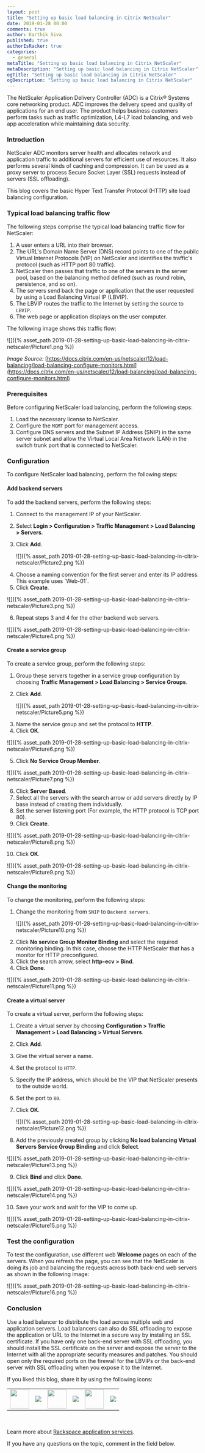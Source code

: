 ```yaml
---
layout: post
title: "Setting up basic load balancing in Citrix NetScaler"
date: 2019-01-28 00:00
comments: true
author: Karthik Siva
published: true
authorIsRacker: true
categories:
  - general
metaTitle: "Setting up basic load balancing in Citrix NetScaler"
metaDescription: "Setting up basic load balancing in Citrix NetScaler"
ogTitle: "Setting up basic load balancing in Citrix NetScaler"
ogDescription: "Setting up basic load balancing in Citrix NetScaler"
---
```


The NetScaler Application Delivery Controller (ADC) is a Citrix&reg; Systems
core networking product. ADC improves the delivery speed and quality of
applications for an end user. The product helps business customers perform
tasks such as traffic optimization, L4-L7 load balancing, and web app
acceleration while maintaining data security.

<!-- more -->

### Introduction

NetScaler ADC monitors server health and allocates network and application
traffic to additional servers for efficient use of resources. It also performs
several kinds of caching and compression. It can be used as a proxy server to
process Secure Socket Layer (SSL) requests instead of servers (SSL offloading).

This blog covers the basic Hyper Text Transfer Protocol (HTTP) site load
balancing configuration.

### Typical load balancing traffic flow

The following steps comprise the typical load balancing traffic flow for NetScaler:

1.	A user enters a URL into their browser.
2.	The URL's Domain Name Server (DNS) record points to one of the public Virtual
   Internet Protocols (VIP) on NetScaler and identifies the traffic's
   protocol (such as HTTP port 80 traffic).
3.	NetScaler then passes that traffic to one of the servers in the server pool,
   based on the balancing method defined (such as round robin, persistence, and
   so on).
4.	The servers send back the page or application that the user requested by
   using a Load Balancing Virtual IP (LBVIP).
5.	The LBVIP routes the traffic to the Internet by setting the source to `LBVIP`.
6.	The web page or application displays on the user computer.

The following image shows this traffic flow:

![]({% asset_path 2019-01-28-setting-up-basic-load-balancing-in-citrix-netscaler/Picture1.png %})

*Image Source:* [https://docs.citrix.com/en-us/netscaler/12/load-balancing/load-balancing-configure-monitors.html](https://docs.citrix.com/en-us/netscaler/12/load-balancing/load-balancing-configure-monitors.html)

### Prerequisites

Before configuring NetScaler load balancing, perform the following steps:

1. Load the necessary license to NetScaler.
2. Configure the `MGMT` port for management access.
3. Configure DNS servers and the Subnet IP Address (SNIP) in the same server subnet
   and allow the Virtual Local Area Network (LAN) in the switch trunk port that
   is connected to NetScaler.

### Configuration

To configure NetScaler load balancing, perform the following steps:

#### Add backend servers

To add the backend servers, perform the following steps:

1. Connect to the management IP of your NetScaler.
2. Select **Login > Configuration > Traffic Management > Load Balancing > Servers**.
3. Click **Add**.

   ![]({% asset_path 2019-01-28-setting-up-basic-load-balancing-in-citrix-netscaler/Picture2.png %})

<ol start=4>
    <li>Choose a naming convention for the first server and enter its IP address.
   This example uses `Web-01`.</li>
    <li>Click <b>Create</b>.</li>
</ol>

   ![]({% asset_path 2019-01-28-setting-up-basic-load-balancing-in-citrix-netscaler/Picture3.png %})

<ol start=6>
    <li>Repeat steps 3 and 4 for the other backend web servers.</li>
</ol>

   ![]({% asset_path 2019-01-28-setting-up-basic-load-balancing-in-citrix-netscaler/Picture4.png %})

#### Create a service group

To create a service group, perform the following steps:

1. Group these servers together in a service group configuration by choosing
   **Traffic Management > Load Balancing > Service Groups**.
2. Click **Add**.

   ![]({% asset_path 2019-01-28-setting-up-basic-load-balancing-in-citrix-netscaler/Picture5.png %})

<ol start=3>
    <li>Name the service group and set the protocol to <b>HTTP</b>.</li>
    <li>Click <b>OK</b>.</li>
</ol>

   ![]({% asset_path 2019-01-28-setting-up-basic-load-balancing-in-citrix-netscaler/Picture6.png %})

<ol start=5>
    <li>Click <b>No Service Group Member</b>.</li>
</ol>

   ![]({% asset_path 2019-01-28-setting-up-basic-load-balancing-in-citrix-netscaler/Picture7.png %})

<ol start=6>
    <li>Click <b>Server Based</b>.</li>
    <li>Select all the servers with the search arrow or add servers directly by
    IP base instead of creating them individually.</li>
    <li>Set the server listening port (For example, the HTTP protocol is TCP port 80).</li>
    <li>Click <b>Create</b>.</li>
</ol>

   ![]({% asset_path 2019-01-28-setting-up-basic-load-balancing-in-citrix-netscaler/Picture8.png %})

<ol start=10>
    <li>Click <b>OK</b>.</li>
</ol>

   ![]({% asset_path 2019-01-28-setting-up-basic-load-balancing-in-citrix-netscaler/Picture9.png %})

#### Change the monitoring

To change the monitoring, perform the following steps:

1. Change the monitoring from `SNIP` to `Backend servers`.

   ![]({% asset_path 2019-01-28-setting-up-basic-load-balancing-in-citrix-netscaler/Picture10.png %})

<ol start=2>
    <li>Click <b>No service Group Monitor Binding</b> and select the required
    monitoring binding. In this case, choose the HTTP NetScaler that has a
    monitor for HTTP preconfigured.</li>
    <li>Click the search arrow, select <b>http-ecv > Bind</b>.</li>
    <li>Click <b>Done</b>.</li>
</ol>

   ![]({% asset_path 2019-01-28-setting-up-basic-load-balancing-in-citrix-netscaler/Picture11.png %})

#### Create a virtual server

To create a virtual server, perform the following steps:

1. Create a virtual server by choosing **Configuration > Traffic Management >
   Load Balancing > Virtual Servers**.
2. Click **Add**.
3. Give the virtual server a name.
4. Set the protocol to `HTTP`.
5. Specify the IP address, which should be the VIP that NetScaler presents to
   the outside world.
6. Set the port to `80`.
7. Click **OK**.

   ![]({% asset_path 2019-01-28-setting-up-basic-load-balancing-in-citrix-netscaler/Picture12.png %})

<ol start=8>
    <li>Add the previously created group by clicking <b>No load balancing Virtual
   Servers Service Group Binding</b> and click <b>Select</b>.</li>
</ol>

   ![]({% asset_path 2019-01-28-setting-up-basic-load-balancing-in-citrix-netscaler/Picture13.png %})

<ol start=9>
    <li>Click <b>Bind</b> and click <b>Done</b>.</li>
</ol>

   ![]({% asset_path 2019-01-28-setting-up-basic-load-balancing-in-citrix-netscaler/Picture14.png %})

<ol start=10>
    <li>Save your work and wait for the VIP to come up.</li>
</ol>

   ![]({% asset_path 2019-01-28-setting-up-basic-load-balancing-in-citrix-netscaler/Picture15.png %})

### Test the configuration

To test the configuration, use different web **Welcome** pages on each of the
servers. When you refresh the page, you can see that the NetScaler is doing its
job and balancing the requests across both back-end web servers as shown in the
following image:

   ![]({% asset_path 2019-01-28-setting-up-basic-load-balancing-in-citrix-netscaler/Picture16.png %})

### Conclusion

Use a load balancer to distribute the load across multiple web and application
servers. Load balancers can also do SSL offloading to expose the application or
URL to the Internet in a secure way by installing an SSL certificate. If you
have only one back-end server with SSL offloading, you should install the SSL
certificate on the server and expose the server to the Internet with all the
appropriate security measures and patches. You should open only the required
ports on the firewall for the LBVIPs or the back-end server with SSL offloading
when you expose it to the Internet.

<table>
  <tr>If you liked this blog, share it by using the following icons:</tr>
  <tr>
   <td>
       <img src="{% asset_path line-tile.png %}" width=50 >
    </td>
    <td>
      <a href="https://twitter.com/home?status=https%3A//developer.rackspace.com/blog/setting-up-basic-load-balancing-in-citrix-netscaler/">
        <img src="{% asset_path shareT.png %}">
      </a>
    </td>
    <td>
       <img src="{% asset_path line-tile.png %}" width=50 >
    </td>
    <td>
      <a href="https://www.facebook.com/sharer/sharer.php?u=https%3A//developer.rackspace.com/blog/setting-up-basic-load-balancing-in-citrix-netscaler/">
        <img src="{% asset_path shareFB.png %}">
      </a>
    </td>
    <td>
       <img src="{% asset_path line-tile.png %}" width=50 >
    </td>
    <td>
      <a href="https://www.linkedin.com/shareArticle?mini=true&url=https%3A//developer.rackspace.com/blog/setting-up-basic-load-balancing-in-citrix-netscaler&summary=&source=">
        <img src="{% asset_path shareL.png %}">
      </a>
    </td>
  </tr>
</table>

</br>

Learn more about [Rackspace application services](https://www.rackspace.com/application-management).

If you have any questions on the topic, comment in the field below.

